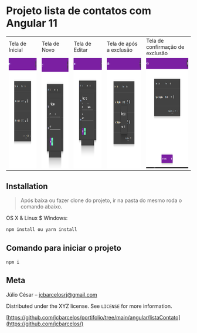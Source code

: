 # Projeto lista de contatos com Angular 11

<table>
  <tr>
     <td>Tela de Inicial</td>
     <td>Tela de Novo</td>
     <td>Tela de Editar</td>
     <td>Tela de após a exclusão</td>
     <td>Tela de confirmação de exclusão</td>
     
  </tr>
  <tr>
    <td><img src="./inicio.png" width=300 height=300></td>
    <td><img src="./novo.PNG" width=300 height=300></td>
    <td><img src="./editar.PNG" width=300 height=300></td>
		<td><img src="./excluir.PNG" width=300 height=300></td>
    <td><img src="./confirmacao.PNG" width=300 height=300></td>
  </tr>
 </table>

## Installation
> Após baixa ou fazer clone do projeto, ir na pasta do mesmo roda o comando abaixo.

OS X & Linux $ Windows:
```sh
npm install ou yarn install
```

## Comando para iniciar o projeto

```sh
npm i
```

## Meta

Júlio César –  jcbarcelosrj@gmail.com

Distributed under the XYZ license. See ``LICENSE`` for more information.

[https://github.com/jcbarcelos/portifolio/tree/main/angular/listaContato](https://github.com/jcbarcelos/)
